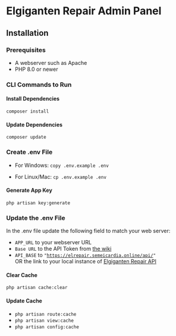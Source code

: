 # Elgiganten Repair Admin Panel
## Installation
### Prerequisites
- A webserver such as Apache
- PHP 8.0 or newer

### CLI Commands to Run
#### Install Dependencies
<code>composer install</code>
#### Update Dependencies
<code>composer update</code>
### Create .env File
- For Windows: <code>copy .env.example .env</code>

- For Linux/Mac: <code>cp .env.example .env</code>
#### Generate App Key
<code>php artisan key:generate</code>
### Update the .env File
In the .env file update the following field to match your web server:
- <code>APP_URL</code> to your webserver URL
- <code>Base URL</code> to the API Token from [the wiki](https://github.com/dann4624/ElRepair/wiki/Credentials)
- <code>API_BASE</code> to <code>"https://elrepair.semeicardia.online/api/" </code> OR the link to your local instance of [Elgiganten Repair API](https://github.com/dann4624/ElRepair)

#### Clear Cache
<code>php artisan cache:clear</code>
#### Update Cache
- <code>php artisan route:cache</code>
- <code>php artisan view:cache</code>
- <code>php artisan config:cache</code>


